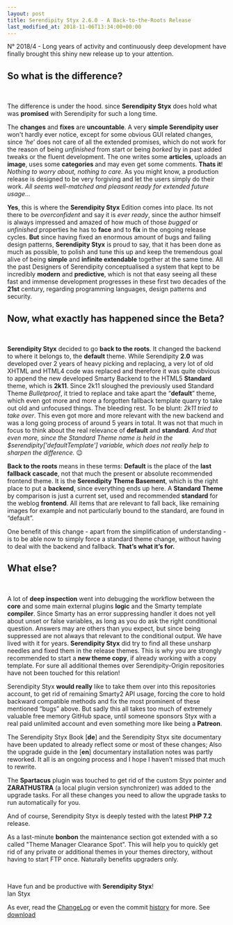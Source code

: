 ```yaml
---
layout: post
title: Serendipity Styx 2.6.0 - A Back-to-the-Roots Release
last_modified_at: 2018-11-06T13:34:00+00:00
---
```


N° 2018/4 - Long years of activity and continuously deep development have finally brought this shiny new release up to your attention.

<div markdown="1">
 <div>

<h2>So what is the difference?</h2><br>

<p>The difference is under the hood. since <strong>Serendipity Styx</strong> does hold what was <strong>promised</strong> with Serendipity for such a long time.</p>

<p>The <strong>changes</strong> and <strong>fixes</strong> are <strong>uncountable</strong>. A very <strong>simple Serendipity user</strong> won't hardly ever notice, except for some obvious GUI related changes, since <em>‘he</em>’ does not care of all the extended promises, which do not work for the reason of being <em>unfinished</em> from start or being <em>borked</em> by in past added tweaks or the fluent development. The one writes some <strong>articles</strong>, uploads an <strong>image</strong>, uses some <strong>categories </strong>and may even get some comments. <strong>Thats it</strong>!<br />
<em>Nothing to worry about, nothing to care.</em> As you might know, a production release is designed to be very forgiving and let the users simply do their work. <em>All seems well-matched and pleasant ready for extended future usage... </em></p>

<p><strong>Yes</strong>, this is where the <strong>Serendipity Styx</strong> Edition comes into place. Its not there to be <em>overconfident</em> and say it is <em>ever ready</em>, since the author himself is always impressed and amazed of how much of those <em>bugged</em> or <em>unfinished</em> properties he has to <strong>face</strong> and to <strong>fix</strong> in the ongoing release cycles. <strong>But</strong> since having fixed an enormous amount of bugs and failing design patterns, <strong>Serendipity Styx</strong> is proud to say, that it has been done as much as possible, to polish and tune this up and keep the tremendous goal alive of being <strong>simple</strong> and <strong>infinite extendable</strong> together at the same time. All the past Designers of Serendipity conceptualised a system that kept to be incredibly <strong>modern</strong> and <strong>predictive</strong>, which is not that easy seeing all these fast and immense development progresses in these first two decades of the <strong>21st</strong> century, regarding programming languages, design patterns and security.</p>

<h2>Now, what exactly has happened since the Beta?</h2><br>

<p><strong>Serendipity Styx</strong> decided to go <strong>back to the roots</strong>. It changed the backend to where it belongs to, the <strong>default</strong> theme. While Serendipity <strong>2.0</strong> was developed over 2 years of heavy picking and replacing, a very lot of old XHTML and HTML4 code was replaced and therefore it was quite obvious to append the new developed Smarty Backend to the HTML5 <strong>Standard</strong> theme, which is <strong>2k11</strong>. Since 2k11 sloughed the previously used Standard Theme <em>Bulletproof</em>, it tried to replace and take apart the “<strong>default</strong>” theme, which even got more and more a forgotten fallback template quarry to take out old and unfocused things. The bleeding rest. To be blunt: <em>2k11 tried to take over</em>. This even got more and more relevant with the new backend and was a long going process of around 5 years in total. It was not that much in focus to think about the real relevance of <strong>default</strong> and <strong>standard</strong>. <em>And that even more, since the Standard Theme name is held in the $serendipity['defaultTemplate'] variable, which does not really help to sharpen the difference.</em> 😉</p>

<p><strong>Back to the roots</strong> means in these terms: <strong>Default</strong> is the place of the <strong>last fallback cascade</strong>, not that much the present or absolute recommended frontend theme. It is the<strong> Serendipity</strong> <strong>Theme Basement</strong>, which is the right place to put a <strong>backend</strong>, since everything ends up here. A <strong>Standard Theme</strong> by comparison is just a current set, used and recommended <strong>standard</strong> for the weblog <strong>frontend</strong>. All items that are relevant to fall back, like remaining images for example and not particularly bound to the standard, are found in “default”.</p>

<p>One benefit of this change - apart from the simplification of understanding - is to be able now to simply force a standard theme change, without having to deal with the backend and fallback. <strong>That’s what it’s for.</strong></p>

<h2>What else?</h2><br>

<p>A lot of <strong>deep inspection</strong> went into debugging the workflow between the <strong>core</strong> and some main external plugins <strong>logic</strong> and the Smarty template <strong>compiler</strong>. Since Smarty has an error suppressing handler it does not yell about unset or false variables, as long as you do ask the right conditional question. Answers may are others than you expect, but since being suppressed are not always that relevant to the conditional output. We have lived with it for years. <strong>Serendipity Styx</strong> did try to find all these unsharp needles and fixed them in the release themes. This is why you are strongly recommended to start a <strong>new theme copy</strong>, if already working with a copy template. For sure all additional themes over Serendipity-Origin repositories have not been touched for this relation!</p>

<p>Serendipity Styx <strong>would really</strong> like to take them over into this repositories account, to get rid of remaining Smarty2 API usage, forcing the core to hold backward compatible methods and fix the most prominent of these mentioned “bugs” above. But sadly this all takes too much of extremely valuable free memory GitHub space, until someone sponsors Styx with a real paid unlimited account and even something more like being a <strong>Patreon</strong>.</p>

<p>The Serendipity Styx Book [<strong>de</strong>] and the Serendipity Styx site documentary have been updated to already reflect some or most of these changes; Also the upgrade guide in the [<strong>en</strong>] documentary installation notes was partly reworked. It all is an ongoing process and I hope I haven’t missed that much to rewrite.</p>

<p>The <strong>Spartacus</strong> plugin was touched to get rid of the custom Styx pointer and <strong>ZARATHUSTRA</strong> (a local plugin version synchronizer) was added to the upgrade tasks. For all these changes you need to allow the upgrade tasks to run automatically for you.</p>

<p>And of course, Serendipity Styx is deeply tested with the latest <strong>PHP 7.2</strong> release.</p>

<p>As a last-minute <strong>bonbon</strong> the maintenance section got extended with a so called "Theme Manager Clearance Spot". This will help you to quickly get rid of any private or additional themes in your themes directory, without having to start FTP once. Naturally benefits upgraders only.</p>

<p>&nbsp;</p>

<p>Have fun and be productive with <strong>Serendipity Styx</strong>!<br />
Ian Styx</p>

 </div>
</div>

As ever, read the [ChangeLog](https://github.com/ophian/styx/blob/2.6.0/docs/NEWS) or even the commit [history](https://github.com/ophian/styx/commits/2.6.0) for more. See [download](https://github.com/ophian/styx/releases/tag/2.6.0)
